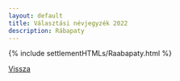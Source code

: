 ```yaml
---
layout: default
title: Választási névjegyzék 2022
description: Rábapaty
---
```


{% include settlementHTMLs/Raabapaty.html %}

[Vissza](./)